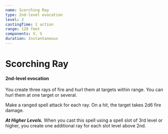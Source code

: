 ```yaml
---
name: Scorching Ray
type: 2nd-level evocation
level: 2
castingTime: 1 action
range: 120 feet
components: V, S
duration: Instantaneous
---
```


# Scorching Ray

#### 2nd-level evocation

You create three rays of fire and hurl them at targets within range. You can hurl them at one target or several.

Make a ranged spell attack for each ray. On a hit, the target takes 2d6 fire damage.

_**At Higher Levels.**_ When you cast this spell using a spell slot of 3rd level or higher, you create one additional ray for each slot level above 2nd.
